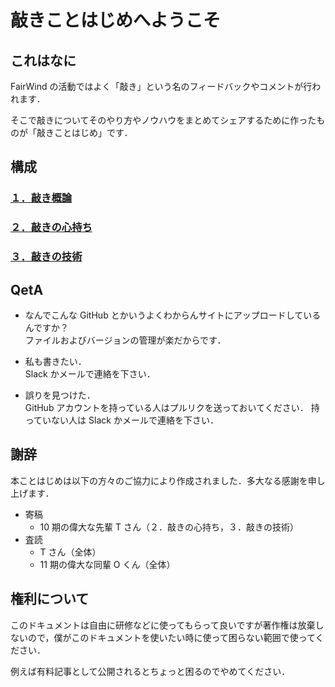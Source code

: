 # 敲きことはじめへようこそ

## これはなに

FairWind の活動ではよく「敲き」という名のフィードバックやコメントが行われます．

そこで敲きについてそのやり方やノウハウをまとめてシェアするために作ったものが「敲きことはじめ」です．

## 構成

### [１．敲き概論](/intro/README.md)

### [２．敲きの心持ち](/spirit/README.md)

### [３．敲きの技術](/technique/README.md)

## QetA

- なんでこんな GitHub とかいうよくわからんサイトにアップロードしているんですか？  
  ファイルおよびバージョンの管理が楽だからです．

- 私も書きたい．  
  Slack かメールで連絡を下さい．

- 誤りを見つけた．  
  GitHub アカウントを持っている人はプルリクを送っておいてください．
  持っていない人は Slack かメールで連絡を下さい．

## 謝辞

本ことはじめは以下の方々のご協力により作成されました．多大なる感謝を申し上げます．

- 寄稿
  - 10 期の偉大な先輩 T さん（２．敲きの心持ち，３．敲きの技術）
- 査読
  - T さん（全体）
  - 11 期の偉大な同輩 O くん（全体）

## 権利について

このドキュメントは自由に研修などに使ってもらって良いですが著作権は放棄しないので，僕がこのドキュメントを使いたい時に使って困らない範囲で使ってください．

例えば有料記事として公開されるとちょっと困るのでやめてください．
